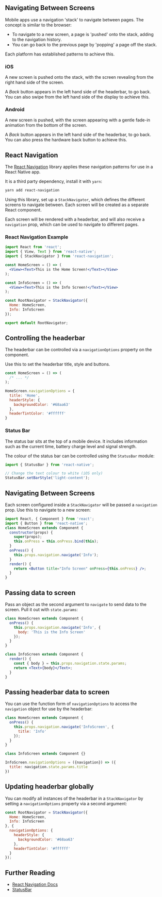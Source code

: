 ## Navigating Between Screens

Mobile apps use a navigation 'stack' to navigate between pages. The concept is similar to the browser:

- To navigate to a new screen, a page is 'pushed' onto the stack, adding to the navigation history.
- You can go back to the previous page by 'popping' a page off the stack.

Each platform has established patterns to achieve this.

<!-- break -->

### iOS

A new screen is pushed onto the stack, with the screen revealing from the right hand side of the screen.

A _Back_ button appears in the left hand side of the headerbar, to go back. You can also swipe from the left hand side of the display to achieve this.

### Android

A new screen is pushed, with the screen appearing with a gentle fade-in animation from the bottom of the screen.

A _Back_ button appears in the left hand side of the headerbar, to go back. You can also press the hardware back button to achieve this.

<!-- break -->

## React Navigation

The [React Navigation](https://reactnavigation.org) library applies these navigation patterns for use in a React Native app.

It is a third party dependency, install it with `yarn`:

``` bash
yarn add react-navigation
```

Using this library, set up a `StackNavigator`, which defines the different screens to navigate between. Each screen will be created as a separate React component.

Each screen will be rendered with a headerbar, and will also receive a `navigation` prop, which can be used to navigate to different pages.

<!-- break -->

### React Navigation Example

``` jsx
import React from 'react';
import { View, Text } from 'react-native';
import { StackNavigator } from 'react-navigation';

const HomeScreen = () => (
  <View><Text>This is the Home Screen!</Text></View>
);

const InfoScreen = () => (
  <View><Text>This is the Info Screen!</Text></View>
);

const RootNavigator = StackNavigator({
  Home: HomeScreen,
  Info: InfoScreen
});

export default RootNavigator;
```

<!-- break -->

## Controlling the headerbar

The headerbar can be controlled via a `navigationOptions` property on the component.

Use this to set the headerbar title, style and buttons.

``` jsx
const HomeScreen = () => (
  /* ... */
);

HomeScreen.navigationOptions = {
  title: 'Home',
  headerStyle: {
    backgroundColor: '#68aa63'
  },
  headerTintColor: '#ffffff'
}
```

<!-- break -->

### Status Bar

The status bar sits at the top of a mobile device. It includes information such as the current time, battery charge level and signal strength.

The colour of the status bar can be controlled using the `StatusBar` module:

``` js
import { StatusBar } from 'react-native';

// Change the text colour to white (iOS only)
StatusBar.setBarStyle('light-content');
```

<!-- break -->

## Navigating Between Screens

Each screen configured inside a `StackNavigator` will be passed a `navigation` prop. Use this to navigate to a new screen:

``` jsx
import React, { Component } from 'react';
import { Button } from 'react-native';
class HomeScreen extends Component {
  constructor(props) {
    super(props);
    this.onPress = this.onPress.bind(this);
  }
  onPress() {
    this.props.navigation.navigate('Info');
  }
  render() {
    return <Button title="Info Screen" onPress={this.onPress} />;
  }
}
```

<!-- break -->

## Passing data to screen

Pass an object as the second argument to `navigate` to send data to the screen. Pull it out with `state.params`:

``` jsx
class HomeScreen extends Component {
  onPress() {
    this.props.navigation.navigate('Info', {
      body: 'This is the Info Screen'
    });
  }
}

class InfoScreen extends Component {
  render() {
    const { body } = this.props.navigation.state.params;
    return <Text>{body}</Text>;
  }
}
```

<!-- break -->

## Passing headerbar data to screen

You can use the function form of `navigationOptions` to access the `navigation` object for use by the headerbar:

``` jsx
class HomeScreen extends Component {
  onPress() {
    this.props.navigation.navigate('InfoScreen', {
      title: 'Info'
    });
  }
}

class InfoScreen extends Component {}

InfoScreen.navigationOptions = ({navigation}) => ({
  title: navigation.state.params.title
})
```

<!-- break -->

## Updating headerbar globally

You can modify all instances of the headerbar in a `StackNavigator` by setting a `navigationOptions` property via a second argument:

``` js
const RootNavigator = StackNavigator({
  Home: HomeScreen,
  Info: InfoScreen
}, {
  navigationOptions: {
    headerStyle: {
      backgroundColor: '#68aa63'
    },
    headerTintColor: '#ffffff'
  }
});
```

<!-- break -->

## Further Reading

- [React Navigation Docs](https://reactnavigation.org/docs/getting-started.html)
- [StatusBar](https://facebook.github.io/react-native/docs/statusbar.html)